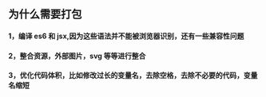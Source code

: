 <!--
 * @Description: 打包和编译
 * @Author: xiao.zhang
 * @Date: 2020-09-02 18:04:02
 * @LastEditors: xiao.zhang
 * @LastEditTime: 2020-10-09 14:27:41
-->

## 为什么需要打包

#### 1，编译 es6 和 jsx,因为这些语法并不能被浏览器识别，还有一些兼容性问题

#### 2，整合资源，外部图片，svg 等等进行整合

#### 3，优化代码体积，比如修改过长的变量名，去除空格，去除不必要的代码，变量名缩短
